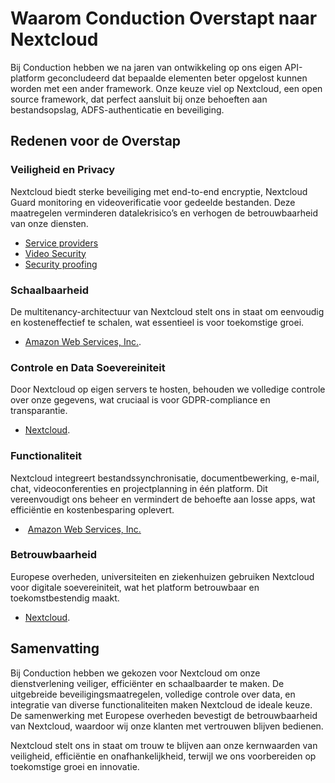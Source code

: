 # Waarom Conduction Overstapt naar Nextcloud

Bij Conduction hebben we na jaren van ontwikkeling op ons eigen API-platform geconcludeerd dat bepaalde elementen beter opgelost kunnen worden met een ander framework. Onze keuze viel op Nextcloud, een open source framework, dat perfect aansluit bij onze behoeften aan bestandsopslag, ADFS-authenticatie en beveiliging.

## Redenen voor de Overstap

### Veiligheid en Privacy

Nextcloud biedt sterke beveiliging met end-to-end encryptie, Nextcloud Guard monitoring en videoverificatie voor gedeelde bestanden. Deze maatregelen verminderen datalekrisico’s en verhogen de betrouwbaarheid van onze diensten​.

- [Service providers](https://nextcloud.com/blog/nextcloud-for-cloud-and-service-providers/)​
- [Video Security](https://nextcloud.com/blog/unique-sharing-security-video-verification/)
- [Security proofing](https://nextcloud.com/c/uploads/2022/03/Nextcloud_Customer_Story_HackerOne.pdf)

### Schaalbaarheid

De multitenancy-architectuur van Nextcloud stelt ons in staat om eenvoudig en kosteneffectief te schalen, wat essentieel is voor toekomstige groei.

- [Amazon Web Services, Inc.](https://aws.amazon.com/marketplace/pp/prodview-yzsld5oe2x3me/)​.

### Controle en Data Soevereiniteit

Door Nextcloud op eigen servers te hosten, behouden we volledige controle over onze gegevens, wat cruciaal is voor GDPR-compliance en transparantie​.

- [Nextcloud](https://nextcloud.com/blog/press_releases/european-governments-work-with-nextcloud-to-build-digitally-sovereign-office/)​.

### Functionaliteit

Nextcloud integreert bestandssynchronisatie, documentbewerking, e-mail, chat, videoconferenties en projectplanning in één platform. Dit vereenvoudigt ons beheer en vermindert de behoefte aan losse apps, wat efficiëntie en kostenbesparing oplevert.

- ​ [Amazon Web Services, Inc.](https://aws.amazon.com/marketplace/pp/prodview-yzsld5oe2x3me)​

### Betrouwbaarheid

Europese overheden, universiteiten en ziekenhuizen gebruiken Nextcloud voor digitale soevereiniteit, wat het platform betrouwbaar en toekomstbestendig maakt​.

- [Nextcloud](https://nextcloud.com/whitepapers/)​.

## Samenvatting

Bij Conduction hebben we gekozen voor Nextcloud om onze dienstverlening veiliger, efficiënter en schaalbaarder te maken. De uitgebreide beveiligingsmaatregelen, volledige controle over data, en integratie van diverse functionaliteiten maken Nextcloud de ideale keuze. De samenwerking met Europese overheden bevestigt de betrouwbaarheid van Nextcloud, waardoor wij onze klanten met vertrouwen blijven bedienen.

Nextcloud stelt ons in staat om trouw te blijven aan onze kernwaarden van veiligheid, efficiëntie en onafhankelijkheid, terwijl we ons voorbereiden op toekomstige groei en innovatie.
